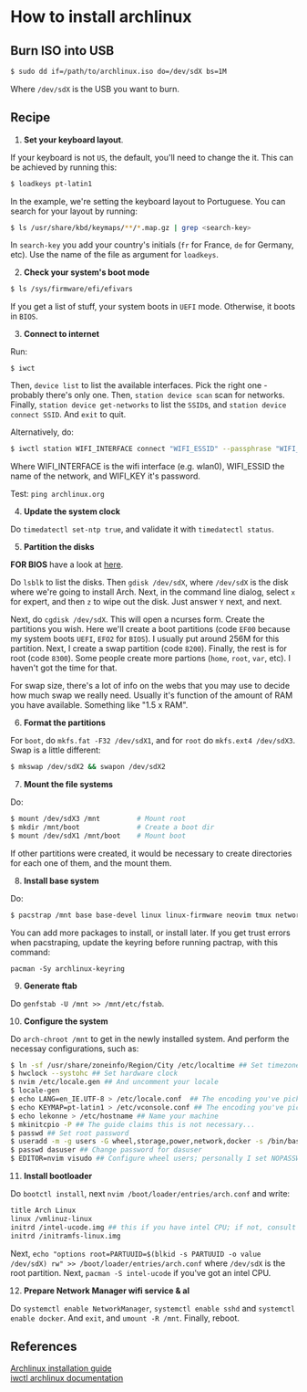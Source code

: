 # How to install archlinux

## Burn ISO into USB

```Bash
$ sudo dd if=/path/to/archlinux.iso do=/dev/sdX bs=1M
```
Where `/dev/sdX` is the USB you want to burn.

## Recipe

1. **Set your keyboard layout**.  

If your keyboard is not `US`, the default, you'll need to change the it. This can be achieved by running this:

```Bash
$ loadkeys pt-latin1
```
In the example, we're setting the keyboard layout to Portuguese. You can search for your layout by running:

```Bash
$ ls /usr/share/kbd/keymaps/**/*.map.gz | grep <search-key>
```

In `search-key` you add your country's initials (`fr` for France, `de` for Germany, etc). Use the name of the file as argument for `loadkeys`.

2. **Check your system's boot mode**

```Bash
$ ls /sys/firmware/efi/efivars
```
If you get a list of stuff, your system boots in `UEFI` mode. Otherwise, it boots in `BIOS`.

3. **Connect to internet**

Run:

```
$ iwct
```

Then, `device list` to list the available interfaces. Pick the right one - probably there's only one. Then, `station device scan` scan for networks. 
Finally, `station device get-networks` to list the `SSID`s, and `station device connect SSID`. And `exit` to quit. 

Alternatively, do:

```bash
$ iwctl station WIFI_INTERFACE connect "WIFI_ESSID" --passphrase "WIFI_KEY"
```
Where WIFI_INTERFACE is the wifi interface (e.g. wlan0), WIFI_ESSID the name of the network, and WIFI_KEY it's password. 

Test: `ping archlinux.org`

4. **Update the system clock**

Do `timedatectl set-ntp true`, and validate it with `timedatectl status`.

5. **Partition the disks**

**FOR BIOS** have a look at [here](https://www.itzgeek.com/how-tos/linux/arch-linux/install-arch-linux-2021.html).

Do `lsblk` to list the disks. Then `gdisk /dev/sdX`, where `/dev/sdX` is the disk where we're going to install Arch. Next, in the command line dialog, select `x` for expert, and then `z` to wipe out the disk. Just answer `Y` next, and next.

Next, do `cgdisk /dev/sdX`. This will open a ncurses form. Create the partitions you wish. Here we'll create a boot partitions (code `EF00` because my system boots `UEFI`, `EFO2` for `BIOS`). I usually put around 256M for this partition. Next, I create a swap partition (code `8200`). Finally, the rest is for root (code `8300`). Some people create more partions (`home`, `root`, `var`, etc). I haven't got the time for that.  

For swap size, there's a lot of info on the webs that you may use to decide how much swap we really need. Usually it's function of the amount of RAM you have available. Something like "1.5 x RAM". 

6. **Format the partitions**

For `boot`, do `mkfs.fat -F32 /dev/sdX1`, and for `root` do `mkfs.ext4 /dev/sdX3`. Swap is a little different:

```Bash
$ mkswap /dev/sdX2 && swapon /dev/sdX2
```

7. **Mount the file systems**

Do:

```Bash
$ mount /dev/sdX3 /mnt         # Mount root 
$ mkdir /mnt/boot              # Create a boot dir
$ mount /dev/sdX1 /mnt/boot    # Mount boot
```
If other partitions were created, it would be necessary to create directories for each one of them, and the mount them.

8. **Install base system**

Do: 

```Bash
$ pacstrap /mnt base base-devel linux linux-firmware neovim tmux networkmanager openssh zsh docker
```

You can add more packages to install, or install later. If you get trust errors when pacstraping, update the keyring before running pactrap, with this
command:

`pacman -Sy archlinux-keyring`

9. **Generate ftab**

Do `genfstab -U /mnt >> /mnt/etc/fstab`.

10. **Configure the system**

Do `arch-chroot /mnt` to get in the newly installed system. And perform the necessay configurations, such as:

```Bash
$ ln -sf /usr/share/zoneinfo/Region/City /etc/localtime ## Set timezone
$ hwclock --systohc ## Set hardware clock
$ nvim /etc/locale.gen ## And uncomment your locale
$ locale-gen
$ echo LANG=en_IE.UTF-8 > /etc/locale.conf  ## The encoding you've picked
$ echo KEYMAP=pt-latin1 > /etc/vconsole.conf ## The encoding you've picked before
$ echo lekonne > /etc/hostname ## Name your machine
$ mkinitcpio -P ## The guide claims this is not necessary... 
$ passwd ## Set root password
$ useradd -m -g users -G wheel,storage,power,network,docker -s /bin/bash dasuser ## Create a your user
$ passwd dasuser ## Change password for dasuser
$ EDITOR=nvim visudo ## Configure wheel users; personally I set NOPASSWD for wheel users (me)
```

11. **Install bootloader**

Do `bootctl install`, next `nvim /boot/loader/entries/arch.conf` and write:

```Bash
title Arch Linux
linux /vmlinuz-linux
initrd /intel-ucode.img ## this if you have intel CPU; if not, consult the installation guide for more details
initrd /initramfs-linux.img
```
Next, `echo "options root=PARTUUID=$(blkid -s PARTUUID -o value /dev/sdX) rw" >> /boot/loader/entries/arch.conf` where `/dev/sdX` is the root partition.
Next, `pacman -S intel-ucode` if you've got an intel CPU. 

12. **Prepare Network Manager wifi service & al**

Do `systemctl enable NetworkManager`, `systemctl enable sshd` and `systemctl enable docker`. And `exit`, and `umount -R /mnt`. Finally, reboot.

## References

[Archlinux installation guide](https://wiki.archlinux.org/title/Installation_guide)  
[iwctl archlinux documentation](https://wiki.archlinux.org/title/Iwd)  

